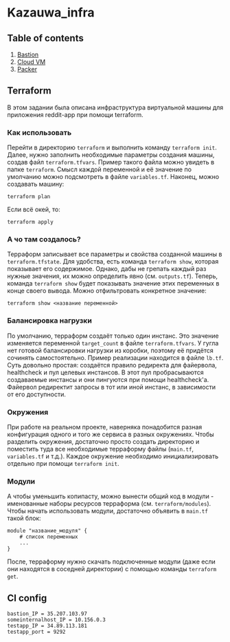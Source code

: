 # Kazauwa_infra

## Table of contents

1. [Bastion](https://github.com/Otus-DevOps-2019-08/Kazauwa_infra/tree/master/wiki/bastion.md)
2. [Cloud VM](https://github.com/Otus-DevOps-2019-08/Kazauwa_infra/tree/master/wiki/cloud_vm.md)
3. [Packer](https://github.com/Otus-DevOps-2019-08/Kazauwa_infra/tree/master/wiki/packer.md)

## Terraform
В этом задании была описана инфраструктура виртуальной машины для приложения reddit-app при помощи terraform.

### Как использовать
Перейти в директорию `terraform` и выполнить команду `terraform init`. Далее, нужно заполнить необходимые параметры создания машины, создав файл `terraform.tfvars`. Пример такого файла можно увидеть в папке `terraform`. Смысл каждой переменной и её значение по умолчанию можно подсмотреть в файле `variables.tf`. Наконец, можно создавать машину:
```
terraform plan
```
Если всё окей, то:
```
terraform apply
```

### А чо там создалось?
Терраформ записывает все параметры и свойства созданной машины в `terraform.tfstate`. Для удобства, есть команда `terraform show`, которая показывает его содержимое. Однако, дабы не грепать каждый раз нужные значения, их можно определить явно (см. `outputs.tf`). Теперь, команда `terraform show` будет показывать значение этих переменных в конце своего вывода. Можно отфильтровать конкретное значение:
```
terraform show <название переменной>
```

### Балансировка нагрузки
По умолчанию, терраформ создаёт только один инстанс. Это значение изменяется переменной `target_count` в файле `terraform.tfvars`. У гугла нет готовой балансировки нагрузки из коробки, поэтому её придётся сочинять самостоятельно. Пример реализации находится в файле `lb.tf`. Суть довольно простая: создаётся правило редиректа для файервола, healthcheck и пул целевых инстансов. В этот пул пробрасываются создаваемые инстансы и они пингуются при помощи healthcheck'а. Файервол редиректит запросы в тот или иной инстанс, в зависимости от его доступности.

### Окружения
При работе на реальном проекте, наверняка понадобится разная конфигурация одного и того же сервиса в разных окружениях. Чтобы разделить окружения, достаточно просто создать директорию и поместить туда все необходимые терраформу файлы (`main.tf`, `variables.tf` и т.д.). Каждое окружение необходимо инициализировать отдельно при помощи `terraform init`.

### Модули
А чтобы уменьшить копипасту, можно вынести общий код в модули - именованные наборы ресурсов терраформа (см. `terraform/modules`). Чтобы начать использовать модули, достаточно объявить в `main.tf` такой блок:
```
module "название_модуля" {
    # список переменных
    ...
} 
```
После, терраформу нужно скачать подключенные модули (даже если они находятся в соседней директории) с помощью команды `terraform get`.

## CI config

```
bastion_IP = 35.207.103.97
someinternalhost_IP = 10.156.0.3
testapp_IP = 34.89.113.181
testapp_port = 9292
```
